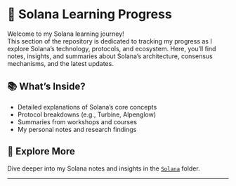 # 🚀 Solana Learning Progress

Welcome to my Solana learning journey!  
This section of the repository is dedicated to tracking my progress as I explore Solana’s technology, protocols, and ecosystem. Here, you’ll find notes, insights, and summaries about Solana’s architecture, consensus mechanisms, and the latest updates.

## 📚 What’s Inside?

- Detailed explanations of Solana’s core concepts
- Protocol breakdowns (e.g., Turbine, Alpenglow)
- Summaries from workshops and courses
- My personal notes and research findings

## 📂 Explore More

Dive deeper into my Solana notes and insights in the [`Solana`](./Solana/) folder.

---